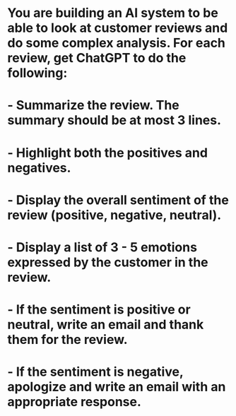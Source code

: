 # You are building an AI system to be able to look at customer reviews and do some complex analysis. For each review, get ChatGPT to do the following:
#   - Summarize the review. The summary should be at most 3 lines.
#   - Highlight both the positives and negatives.
#   - Display the overall sentiment of the review (positive, negative, neutral).
#   - Display a list of 3 - 5 emotions expressed by the customer in the review.
#   - If the sentiment is positive or neutral, write an email and thank them for the review.
#   - If the sentiment is negative, apologize and write an email with an appropriate response.
